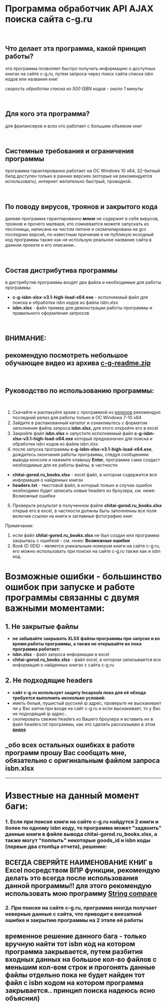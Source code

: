 # Программа обработчик API AJAX поиска сайта c-g.ru

<br>

## Что делает эта программа, какой принцип работы?
эта программа позволяет быстро получить информацию о доступных книгах на сайте c-g.ru, путем запроса через поиск сайта списка isbn кодов или названия книг

*скорость обработки списка из 500 ISBN кодов - около 1 минуты*

<br>

## Для кого эта программа?
для фрилансеров и всех кто работает с большим объемом книг

<br>

## Системные требования и ограничения программы
программа гарантированно работает на ОС Windows 10 x64, 32-битный билд доступен только в ранних версиях (которые не рекомендуется использовать), интернет желательно быстрый, проводной..

<br>

## По поводу вирусов, троянов и закрытого кода
данная программа гарантированно ***мною*** не содержит в себе вирусов, троянов и прочего малваря, кто сомневается можете запускать из песочницы, написана на чистом питоне и скомпилирована на gcc последних версий, по известным причинам я не публикую исходный код программы также как не использую реальное название сайта в данном проекте и его описании..

<br>

## Состав дистрибутива программы
в дистрибутив программы входят два файла и необходимые для работы программы:
- **c-g-isbn-xlsx-v3.1-high-load-x64.exe** - исполняемый файл для поиска и обработки isbn кодов из файла isbn.xlsx
- **isbn.xlsx** - файл пример для демонстрации работы программы и правильного оформления запросов

<br>

## ВНИМАНИЕ: 
## рекомендую посмотреть небольшое обучающее видео из архива [c-g-readme.zip](https://github.com/itz0/c-g.ru/releases/download/2.0.0.0/c-g-readme-release-2.0.zip)

<br>

## Руководство по использованию программы:

<br>

1. Скачайте и распакуйте архив с программой из [релизов](https://github.com/itz0/c-g.ru/releases/) рекомендую последний релиз для работы только в ОС Windows 7-10 x64
2. Зайдите в распакованный каталог и ознакомьтесь с форматом заполнения файла запроса **isbn.xlsx**, для этого откройте его в excel
3. Закройте файл **isbn.xlsx** и запустите исполняемый файл **c-g-isbn-xlsx-v3.1-high-load-x64.exe** который предназначен для поиска и обработки isbn кодов из файла isbn.xlsx
4. после запуска программы **c-g-isbn-xlsx-v3.1-high-load-x64.exe**, дождитесь окончания работы программы, следуя сообщениям вывода консоли и нажмите клавишу **Enter**, программа сама создаст необходимые для ее работы файлы, в частности:
- **chitai-gorod.ru_books.xlsx** - excel файл, в котором содержится вся информация о найденных книгах
- **headers.txt** - текстовой файл, в который *только в случае ошибок* необходимо будет записать новые headers из броузера, см. ниже: Возможные ошибки
5. Проверьте результат в полученном файле **chitai-gorod.ru_books.xlsx** открыв его в excel, в частности должны быть заполненны все поля включая ссылки на книги и заглавные фотографию книг.

Примечание: 
1. если файл **chitai-gorod.ru_books.xlsx** не был создан или программа закрылась с ошибкой - см. ниже: **Возможные ошибки**
2. Book ID (IDS) - является уникальным номером книги на сайте c-g.ru, его можно использовать при поиске на сайте c-g.ru также как и isbn код.

# Возможные ошибки - большинство ошибок при запуске и работе программы связанны c двумя важными моментами:

## 1. Не закрытые файлы 
- **не забывайте закрывать XLSX файлы программы при запуске и во время работы программы, а также не открывайте их пока программа работает:**
- **isbn.xlsx** - файл запроса информации в excel
- **chitai-gorod.ru_books.xlsx** - файл excel, в котором записывается вся информация о найденных книгах с сайта c-g.ru

## 2. Не подходящие headers
- **сайт c-g.ru использует защиту Incapsula пока для её обхода требуется выполнить несколько условий:**
- иметь белый, пушистый русский ip адрес, проверьте не выскакивает ли у Вас капча при входе на сайт c-g.ru и если выскакивает, то у Вас не подходящий ip адрес..
- скопировать свежие headers из Вашего броузера и вставить их в файл headers.txt программы, как это сделать рассказываю в этом **[видео](https://streamable.com/evo4rh)**

## _обо всех остальных ошибках в работе программ прошу Вас сообщать мне, обязательно с оригинальным файлом запроса isbn.xlsx

---

# Известные на данный момент баги:

### 1. Если при поиске книги на сайте c-g.ru найдутся 2 книги и более по одному isbn коду, то программа может "задвоить" данные книги в файле вывода **chitai-gorod.ru_books.xlsx**, а также могут "поплыть" некоторые goods_id и isbn коды (первые два столбца отчета), решение:  

## ВСЕГДА СВЕРЯЙТЕ НАИМЕНОВАНИЕ КНИГ в Excel посредством ВПР функции, рекомендую делать это всегда после использования данной программы!! для этого рекомендую использовать мою программу [String compare](https://github.com/itz0/sc)

### 2. При поиске на сайте c-g.ru, программа иногда получает неверные данные с сайта, что приводит к внезапной ошибке и закрытию программы на 2 этапе её работы  

## временное решение данного бага - только вручную найти тот isbn код на котором программа закрывается, путем разбития входных данных на большое кол-во файлов с меньшим кол-вом строк и прогонять данные файлы отдельно пока не будет найден тот файл с isbn кодом на котором программа закрывается.. принцип поиска надеюсь ясно объяснил)
